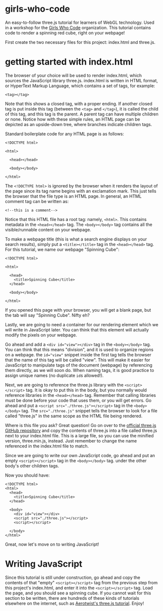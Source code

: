 # girls-who-code
An easy-to-follow three.js tutorial for learners of WebGL technology.
Used in a workshop for the [Girls Who Code](https://girlswhocode.com/) organization.
This tutorial contains code to render a spinning red cube, right on your webpage!

First create the two necessary files for this project: index.html and three.js.

# getting started with index.html
The browser of your choice will be used to render index.html, which sources the JavaScript library three.js. 
index.html is written in HTML format, or HyperText Markup Language, which contains a set of tags, for example:

`<tag></tag>`

Note that this shows a closed tag, with a proper ending. If another closed tag is put inside this tag (between the `<tag>` and `</tag>`),
it is called the child of this tag, and this tag is the parent. A parent tag can have multiple children or none. Notice how with these
simple rules, an HTML page can be depicted as an upside-down tree, where branches indicate children tags.

Standard boilerplate code for any HTML page is as follows:

```
<!DOCTYPE html>

<html>

  <head></head>
  
  <body></body>
  
</html>
```

The `<!DOCTYPE html>` is ignored by the browser when it renders the layout of the page since its tag name begins with an exclamation 
mark. This just tells the browser that the file type is an HTML page. In general, an HTML comment tag can be written as: 

`<!--this is a comment-->`

Notice that this HTML file has a root tag: namely, `<html>`. This contains metadata in the `<head></head>` tag. The `<body></body>` tag
contains all the visible/runnable content on your webpage.

To make a webpage title (this is what a search engine displays on your search results), simply put a `<title></title>` tag in the 
`<head></head>` tag. For this tutorial, we name our webpage "Spinning Cube":

```
<!DOCTYPE html>

<html>

  <head>
    <title>Spinning Cube</title>
  </head>
  
  <body></body>
  
</html>
```

If you opened this page with your browser, you will get a blank page, but the tab will say "Spinning Cube". Nifty eh?

Lastly, we are going to need a container for our rendering element which we will write in JavaScript later. You can think that this 
element will actually modify the pixels on your webpage.

Go ahead and add a `<div id="view"></div>` tag in the `<body></body>` tag. You can think that this means "division", and it is used to 
organize regions on a webpage. the `id="view"` snippet inside the first tag tells the browser that the name of this tag will be called 
"view". This will make it easier for JavaScript to manipulate tags of the document (webpage) by referencing them directly, as we will 
soon do. When naming tags, it is good practice to assign unique names (no duplicate `id`s allowed!).

Next, we are going to reference the three.js library with the `<script></script>` tag. It is okay to put this in the body, but you 
normally would reference libraries in the `<head></head>` tag. Remember that calling libraries must be done before your code that uses 
them, or you will get errors. Go ahead and put a  `<script src="./three.js"></script>` tag in the `<body></body>` tag. The 
`src="./three.js"` snippet tells the browser to look for a file called "three.js" in the same scope as the HTML file being rendered. 

Where is this file you ask? Great question! Go on over to the [official three.js GitHub repository](https://github.com/mrdoob/three.js/blob/dev/build/three.js) 
and copy the contents of three.js into a file called three.js next to your index.html file. This is a large file, so you can use the 
minified version, three.min.js, instead. Just remember to change the name referenced in the index.html file to match.

Since we are going to write our own JavaScript code, go ahead and put an empty `<script></script>` tag in the `<body></body>` tag. under the other body's other children tags.

Now you should have:

```
<!DOCTYPE html>
<html>
  <head>
    <title>Spinning Cube</title>
  </head>
  
  <body>
    <div id="view"></div>
    <script src="./three.js"></script>
    <script></script>
    
  </body>
</html>
```

Great, now let's move on to writing JavaScript!

# Writing JavaScript

Since this tutorial is still under construction, go ahead and copy the contents of that "empty" `<script></script>` tag from the previous step from this project's index.html, and enter it into the `<script></script>` tag. Load the page, and you should see a spinning cube. If you cannot wait for this section to be written, there are hundreds of these kinds of tutorials elsewhere on the internet, such as [Aerotwist's three.js tutorial](https://aerotwist.com/tutorials/getting-started-with-three-js/). Enjoy!
